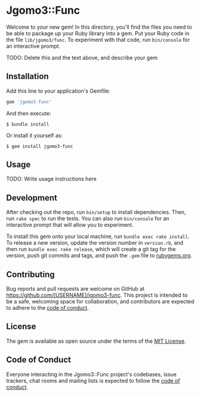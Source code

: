 # Jgomo3::Func

Welcome to your new gem! In this directory, you'll find the files you need to be able to package up your Ruby library into a gem. Put your Ruby code in the file `lib/jgomo3/func`. To experiment with that code, run `bin/console` for an interactive prompt.

TODO: Delete this and the text above, and describe your gem

## Installation

Add this line to your application's Gemfile:

```ruby
gem 'jgomo3-func'
```

And then execute:

    $ bundle install

Or install it yourself as:

    $ gem install jgomo3-func

## Usage

TODO: Write usage instructions here

## Development

After checking out the repo, run `bin/setup` to install dependencies. Then, run `rake spec` to run the tests. You can also run `bin/console` for an interactive prompt that will allow you to experiment.

To install this gem onto your local machine, run `bundle exec rake install`. To release a new version, update the version number in `version.rb`, and then run `bundle exec rake release`, which will create a git tag for the version, push git commits and tags, and push the `.gem` file to [rubygems.org](https://rubygems.org).

## Contributing

Bug reports and pull requests are welcome on GitHub at https://github.com/[USERNAME]/jgomo3-func. This project is intended to be a safe, welcoming space for collaboration, and contributors are expected to adhere to the [code of conduct](https://github.com/[USERNAME]/jgomo3-func/blob/master/CODE_OF_CONDUCT.md).


## License

The gem is available as open source under the terms of the [MIT License](https://opensource.org/licenses/MIT).

## Code of Conduct

Everyone interacting in the Jgomo3::Func project's codebases, issue trackers, chat rooms and mailing lists is expected to follow the [code of conduct](https://github.com/[USERNAME]/jgomo3-func/blob/master/CODE_OF_CONDUCT.md).
